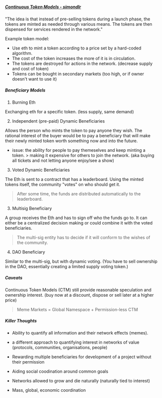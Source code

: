 ##### [Continuous Token Models - simondlr](https://media.consensys.net/exploring-continuous-token-models-towards-a-million-networks-of-value-fff153175776) 

"The idea is that instead of pre-selling tokens during a launch phase, the tokens are minted as needed through various means. The tokens are then dispensed for services rendered in the network." 

Example token model:

* Use eth to mint a token according to a price set by a hard-coded algorithm.
* The cost of the token increases the more of it is in circulation.
* The tokens are destroyed for actions in the network. (decrease supply and cost of token)
* Tokens can be bought in secondary markets (too high, or if owner doesn't want to use it)


##### Beneficiary Models

1. Burning Eth

Exchanging eth for a specific token. (less supply, same demand)

2. Independent (pre-paid) Dynamic Beneficiaries

Allows the person who mints the token to pay anyone they wish. The rational interest of the buyer would be to pay a beneficiary that will make their newly minted token worth something now and into the future.

* issue: the ability for people to pay themeselves and keep minting a token. > making it expensive for others to join the network. (aka buying all tickets and not letting anyone enjoy/see a show)

3. Voted Dynamic Beneficiaries

The Eth is sent to a contract that has a leaderboard. Using the minted tokens itself, the community "votes" on who should get it.

> After some time, the funds are distributed automatically to the leaderboard.

3. Multisig Beneficiary

A group receives the Eth and has to sign off who the funds go to. It can either be a centralized decision making or could combine it with the voted beneficiaries.

> The multi-sig entity has to decide if it will conform to the wishes of the community.

4. DAO Beneficiary

Similar to the multi-sig, but with dynamic voting. (You have to sell ownership in the DAO, essentially creating a limited supply voting token.)


##### Caveats

Continuous Token Models (CTM) still provide reasonable speculation and ownership interest. (buy now at a discount, dispose or sell later at a higher price)

> Meme Markets = Global Namespace + Permission-less CTM


##### Killer Thoughts

* Ability to quantify all information and their network effects (memes).
* a different approach to quantifying interest in networks of value (protocols, communities, organisations, people)


* Rewarding multiple beneficiaries for development of a project without their permission
* Aiding social coodination around common goals
* Networks allowed to grow and die naturally (naturally tied to interest)
* Mass, global, economic coordination
